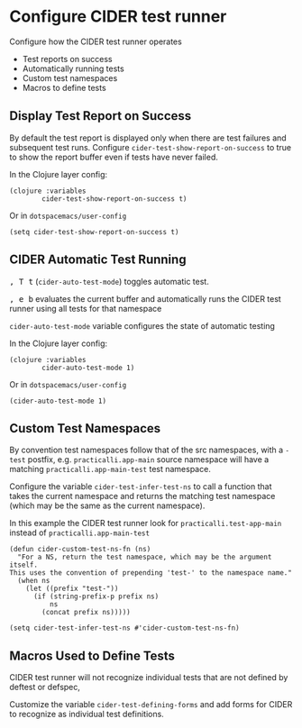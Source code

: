 # Configure CIDER test runner
Configure how the CIDER test runner operates

* Test reports on success
* Automatically running tests
* Custom test namespaces
* Macros to define tests

## Display Test Report on Success
By default the test report is displayed only when there are test failures and subsequent test runs. Configure `cider-test-show-report-on-success` to true to show the report buffer even if tests have never failed.

In the Clojure layer config:
```elisp
(clojure :variables
        cider-test-show-report-on-success t)
```

Or in `dotspacemacs/user-config`
```elisp
(setq cider-test-show-report-on-success t)
```

## CIDER Automatic Test Running
<kbd>, T t</kbd> (`cider-auto-test-mode`) toggles automatic test.

<kbd>, e b</kbd> evaluates the current buffer and automatically runs the CIDER test runner using all tests for that namespace

`cider-auto-test-mode` variable configures the state of automatic testing

In the Clojure layer config:
```elisp
(clojure :variables
        cider-auto-test-mode 1)
```


Or in `dotspacemacs/user-config`
```elisp
(cider-auto-test-mode 1)
```


## Custom Test Namespaces
By convention test namespaces follow that of the src namespaces, with a `-test` postfix, e.g. `practicalli.app-main` source namespace will have a matching `practicalli.app-main-test` test namespace.

Configure the variable `cider-test-infer-test-ns` to call a function that takes the current namespace and returns the matching test namespace (which may be the same as the current namespace).

In this example the CIDER test runner look for `practicalli.test-app-main` instead of `practicalli.app-main-test`

```elisp
(defun cider-custom-test-ns-fn (ns)
  "For a NS, return the test namespace, which may be the argument itself.
This uses the convention of prepending 'test-' to the namespace name."
  (when ns
    (let ((prefix "test-"))
      (if (string-prefix-p prefix ns)
          ns
        (concat prefix ns)))))

(setq cider-test-infer-test-ns #'cider-custom-test-ns-fn)
```


## Macros Used to Define Tests
CIDER test runner will not recognize individual tests that are not defined by deftest or defspec,

Customize the variable `cider-test-defining-forms` and add forms for CIDER to recognize as individual test definitions.
